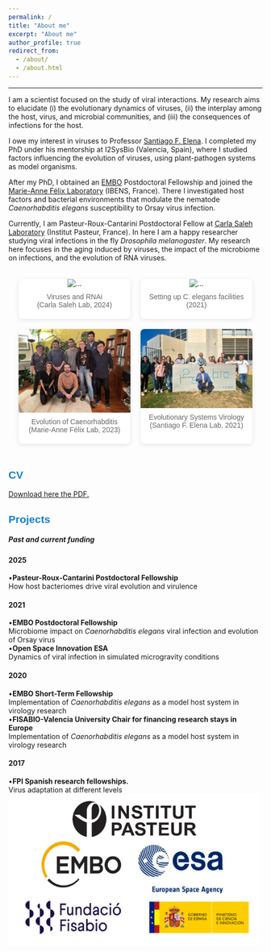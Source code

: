 ```yaml
---
permalink: /
title: "About me"
excerpt: "About me"
author_profile: true
redirect_from: 
  - /about/
  - /about.html
---
```



<style> /* The 2-column gallery you already have */ .gallery-container { display: grid; grid-template-columns: repeat(2, 1fr); gap: 20px; padding: 20px; max-width: 1200px; margin: 0 auto; } /* Card-like style for each gallery item */ .gallery-item { display: flex; flex-direction: column; align-items: center; text-align: center; background-color: #fff; border-radius: 8px; box-shadow: 0 2px 8px rgba(0,0,0,0.1); overflow: hidden; transition: transform 0.2s ease, box-shadow 0.2s ease; } .gallery-item:hover { transform: translateY(-4px); box-shadow: 0 8px 20px rgba(0,0,0,0.1); } /* Container for the image so we can center it */ .gallery-image { width: 100%; display: flex; justify-content: center; align-items: center; overflow: hidden; } /* Image scale on hover if you like, or remove the hover scaling entirely */ .gallery-image img { width: 100%; height: auto; object-fit: cover; transition: transform 0.2s ease-out; } .gallery-image:hover img { transform: scale(1.1); /* Gentle hover effect */ } /* Style the caption under each image */ .gallery-item p { margin: 10px 0; color: #666; font-size: 14px; font-family: Arial, sans-serif; padding: 0 10px 10px; } /* ───────── Lightbox styles ───────── */ /* Lightbox overlay starts invisible */ .lightbox { position: fixed; /* Overlay the entire screen */ top: 0; left: 0; width: 100%; height: 100%; background: rgba(0,0,0,0.8); /* Dark overlay */ display: flex; align-items: center; justify-content: center; opacity: 0; pointer-events: none; /* Disabled by default */ transition: opacity 0.3s ease; z-index: 9999; /* On top of everything */ } /* Make the lightbox visible when .active is added */ .lightbox.active { opacity: 1; pointer-events: auto; } /* The enlarged image inside the lightbox */ .lightbox img { max-width: 130%; max-height: 130%; border-radius: 4px; transition: transform 0.3s ease; transform: scale(1.0); } /* If you want an even bigger enlargement, tweak the initial transform or allow bigger max-width/max-height */ </style>

<hr/>

I am a scientist focused on the study of viral interactions. My research aims to elucidate (i) the evolutionary dynamics of viruses, (ii) the interplay among the host, virus, and microbial communities, and (iii) the consequences of infections for the host.

I owe my interest in viruses to Professor [Santiago F. Elena](https://sfelenalab.csic.es/sfelena/). I completed my PhD under his mentorship at I2SysBio (Valencia, Spain), where I studied factors influencing the evolution of viruses, using plant-pathogen systems as model organisms.

After my PhD, I obtained an [EMBO](https://www.embo.org/about-embo/mission/) Postdoctoral Fellowship and joined the [Marie-Anne Félix Laboratory](https://www.ibens.ens.fr/?rubrique29&lang=en) (IBENS, France). There I investigated host factors and bacterial environments that modulate the nematode *Caenorhabditis elegans* susceptibility to Orsay virus infection.

Currently, I am Pasteur-Roux-Cantarini Postdoctoral Fellow at [Carla Saleh Laboratory](http://salehlab.eu) (Institut Pasteur, France). In here I am a happy researcher studying viral infections in the fly *Drosophila melanogaster*. My research here focuses in the aging induced by viruses, the impact of the microbiome on infections, and the evolution of RNA viruses.

<html lang="en">
<head>
<meta charset="UTF-8">
<meta name="viewport" content="width=device-width, initial-scale=1.0">
<div class="gallery-container"> <div class="gallery-item"> <img src="/images/VIA_2024.jpg" alt="..." /> <p>Viruses and RNAi<br>(Carla Saleh Lab, 2024)</p> </div>
  <div class="gallery-item"> <img src="/images/New_20211108_Santi.jpeg" alt="..." /> <p>Setting up C. elegans facilities<br>(2021)</p> </div> 
  <div class="gallery-item"> <img src="/images/Felix_lab_2023.JPEG" alt="..." /> <p>Evolution of Caenorhabditis<br>(Marie-Anne Félix Lab, 2023)</p> </div> 
  <div class="gallery-item"> <img src="/images/EvoSysVir_2021.jpg" alt="..." /> <p>Evolutionary Systems Virology<br>(Santiago F. Elena Lab, 2021)</p> </div> </div> 



 <div>
    <div class="card">
      <span style="font-family: 'Arial', sans-serif; font-weight: bold; color: #1280CD;"> <h2>CV</h2> </span>
<a href="https://github.com/GonzalezRvirus/RubenGonzalez.github.io/raw/master/_pages/CV.pdf" target="_blank">Download here the PDF.</a>
    </div>
    <div class="card">
      <span style="font-family: 'Arial', sans-serif; font-weight: bold; color: #1280CD;"> <h2>Projects</h2> </span>
      <h5>Past and current funding</h5>
      <h4>2025</h4>
      •<b>Pasteur-Roux-Cantarini Postdoctoral Fellowship</b><br/>
      How host bacteriomes drive viral evolution and virulence<br/>
      <h4>2021</h4>
      •<b>EMBO Postdoctoral Fellowship</b><br/>
      Microbiome impact on <i>Caenorhabditis elegans</i> viral infection and evolution of Orsay virus<br/>
      •<b>Open Space Innovation ESA</b><br/>
      Dynamics of viral infection in simulated microgravity conditions<br/>
      <h4>2020</h4>
      •<b>EMBO Short-Term Fellowship</b><br/>
      Implementation of <i>Caenorhabditis elegans</i> as a model host system in virology research<br/>
      •<b>FISABIO-Valencia University Chair for financing research stays in Europe</b><br/>
      Implementation of <i>Caenorhabditis elegans</i> as a model host system in virology research<br/>
      <h4>2017</h4>
      •<b>FPI Spanish research fellowships.</b><br/>
      Virus adaptation at different levels<br/>
<img src="/images/funding.jpg" alt="hi" class="center" height="300" width="500"/> 
       </div>


